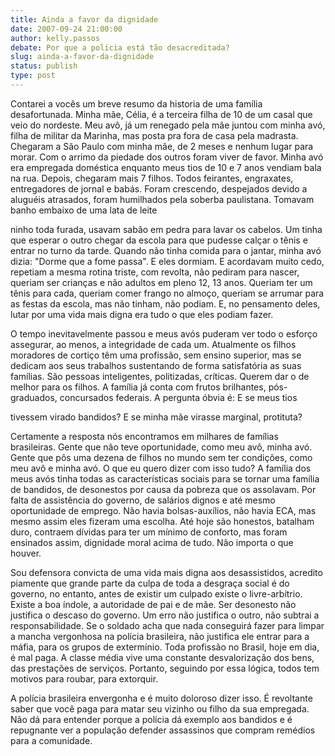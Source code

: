 ```yaml
---
title: Ainda a favor da dignidade
date: 2007-09-24 21:00:00
author: kelly.passos
debate: Por que a polícia está tão desacreditada?
slug: ainda-a-favor-da-dignidade
status: publish 
type: post
---
```


  

  

Contarei a vocês um breve resumo da historia de uma família desafortunada. Minha mãe, Célia, é a terceira filha de 10 de um casal que veio do nordeste. Meu avô, já um renegado pela mãe juntou com minha avó, filha de militar da Marinha, mas posta pra fora de casa pela madrasta. Chegaram a São Paulo com minha mãe, de 2 meses e nenhum lugar para morar. Com o arrimo da piedade dos outros foram viver de favor. Minha avó era empregada doméstica enquanto meus tios de 10 e 7 anos vendiam bala na rua. Depois, chegaram mais 7 filhos. Todos feirantes, engraxates, entregadores de jornal e babás. Foram crescendo, despejados devido a aluguéis atrasados, foram humilhados pela soberba paulistana. Tomavam banho embaixo de uma lata de leite  

ninho toda furada, usavam sabão em pedra para lavar os cabelos. Um tinha que esperar o outro chegar da escola para que pudesse calçar o tênis e entrar no turno da tarde. Quando não tinha comida para o jantar, minha avó dizia: "Dorme que a fome passa". E eles dormiam. E acordavam muito cedo, repetiam a mesma rotina triste, com revolta, não pediram para nascer, queriam ser crianças e não adultos em pleno 12, 13 anos. Queriam ter um tênis para cada, queriam comer frango no almoço, queriam se arrumar para as festas da escola, mas não tinham, não podiam. E, no pensamento deles, lutar por uma vida mais digna era tudo o que eles podiam fazer.  

O tempo inevitavelmente passou e meus avós puderam ver todo o esforço assegurar, ao menos, a integridade de cada um. Atualmente os filhos moradores de cortiço têm uma profissão, sem ensino superior, mas se dedicam aos seus trabalhos sustentando de forma satisfatória as suas famílias. São pessoas inteligentes, politizadas, críticas. Querem dar o de melhor para os filhos. A família já conta com frutos brilhantes, pós-graduados, concursados federais. A pergunta óbvia é: E se meus tios  

tivessem virado bandidos? E se minha mãe virasse marginal, protituta?   

Certamente a resposta nós encontramos em milhares de famílias brasileiras. Gente que não teve oportunidade, como meu avô, minha avó. Gente que pôs uma dezena de filhos no mundo sem ter condições, como meu avô e minha avó. O que eu quero dizer com isso tudo? A família dos meus avós tinha todas as características sociais para se tornar uma família de bandidos, de desonestos por causa da pobreza que os assolavam. Por falta de assistência do governo, de salários dignos e até mesmo oportunidade de emprego. Não havia bolsas-auxílios, não havia ECA, mas mesmo assim eles fizeram uma escolha. Até hoje são honestos, batalham duro, contraem dívidas para ter um mínimo de conforto, mas foram ensinados assim, dignidade moral acima de tudo. Não importa o que houver.  

 Sou defensora convicta de uma vida mais digna aos desassistidos, acredito piamente que grande parte da culpa de toda a desgraça social é do governo, no entanto, antes de existir um culpado existe o livre-arbítrio. Existe a boa índole, a autoridade de pai e de mãe. Ser desonesto não justifica o descaso do governo. Um erro não justifica o outro, não subtrai a responsabilidade. Se o soldado acha que nada conseguirá fazer para limpar a mancha vergonhosa na polícia brasileira, não justifica ele entrar para a máfia, para os grupos de extermínio. Toda profissão no Brasil, hoje em dia, é mal paga. A classe média vive uma constante desvalorização dos bens, das prestações de serviços. Portanto, seguindo por essa lógica, todos tem motivos para roubar, para extorquir.   

 A polícia brasileira envergonha e é muito doloroso dizer isso. É revoltante saber que você paga para matar seu vizinho ou filho da sua empregada. Não dá para entender porque a polícia dá exemplo aos bandidos e é repugnante ver a população defender assassinos que compram remédios para a comunidade.
